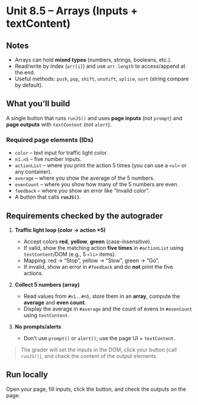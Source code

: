 # Unit 8.5 – Arrays (Inputs + textContent)

## Notes 
- Arrays can hold **mixed types** (numbers, strings, booleans, etc.).
- Read/write by index (`arr[i]`) and use `arr.length` to access/append at the end.
- Useful methods: `push`, `pop`, `shift`, `unshift`, `splice`, `sort` (string compare by default).

## What you’ll build
A single button that runs `runJS()` and uses **page inputs** (not `prompt`) and **page outputs** with `textContent` (not `alert`).

### Required page elements (IDs)
- `color` – text input for traffic light color.
- `n1`..`n5` – five number inputs.
- `actionList` – where you print the action 5 times (you can use a `<ul>` or any container).
- `average` – where you show the average of the 5 numbers.
- `evenCount` – where you show how many of the 5 numbers are even.
- `feedback` – where you show an error like “Invalid color”.
- A button that calls **`runJS()`**.

## Requirements checked by the autograder
1) **Traffic light loop (color → action ×5)**  
   - Accept colors **red**, **yellow**, **green** (case-insensitive).  
   - If valid, show the matching action **five times** in `#actionList` using `textContent`/DOM (e.g., 5 `<li>` items).  
   - Mapping: red → “Stop”, yellow → “Slow”, green → “Go”.  
   - If invalid, show an error in `#feedback` and do **not** print the five actions.

2) **Collect 5 numbers (array)**  
   - Read values from `#n1..#n5`, store them in an **array**, compute the **average** and **even count**.  
   - Display the average in `#average` and the count of evens in `#evenCount` using `textContent`.

3) **No prompts/alerts**  
   - Don’t use `prompt()` or `alert()`; use the page UI + `textContent`.

> The grader will set the inputs in the DOM, click your button (call `runJS()`), and check the content of the output elements.

## Run locally
Open your page, fill inputs, click the button, and check the outputs on the page.
